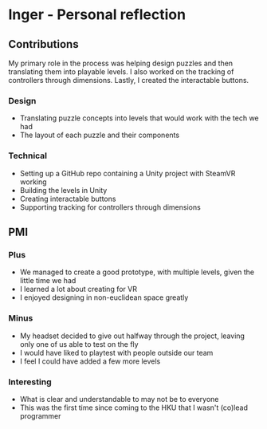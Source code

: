 # Inger - Personal reflection

## Contributions
My primary role in the process was helping design puzzles and then translating them into playable levels. I also worked on the tracking of controllers through dimensions. Lastly, I created the interactable buttons.

### Design
- Translating puzzle concepts into levels that would work with the tech we had
- The layout of each puzzle and their components

### Technical
- Setting up a GitHub repo containing a Unity project with SteamVR working
- Building the levels in Unity
- Creating interactable buttons
- Supporting tracking for controllers through dimensions

## PMI
### Plus
- We managed to create a good prototype, with multiple levels, given the little time we had
- I learned a lot about creating for VR
- I enjoyed designing in non-euclidean space greatly 

### Minus
- My headset decided to give out halfway through the project, leaving only one of us able to test on the fly
- I would have liked to playtest with people outside our team
- I feel I could have added a few more levels

### Interesting
- What is clear and understandable to may not be to everyone
- This was the first time since coming to the HKU that I wasn't (co)lead programmer
